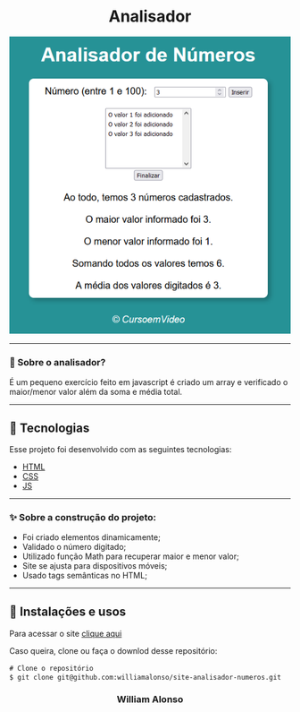 <h1 align="center">
    Analisador
    </h1>

<div align="center">
  <img src="https://github.com/williamalonso/site-analisador-numeros/blob/master/_img/home.png" alt"Analisador" title="Analisador" width="600" />
  

---

</div>



### 🤔 Sobre o analisador?

É um pequeno exercício feito em javascript é criado um array e verificado o maior/menor valor além da soma e média total.

---

## 🚀 Tecnologias

Esse projeto foi desenvolvido com as seguintes tecnologias:

- [HTML](https://developer.mozilla.org/pt-BR/docs/Web/HTML)
- [CSS](https://developer.mozilla.org/pt-BR/docs/Web/CSS)
- [JS](https://developer.mozilla.org/pt-BR/docs/Web/JavaScript)

---

### ✨ Sobre a construção do projeto:

- Foi criado elementos dinamicamente;
- Validado o número digitado;
- Utilizado função Math para recuperar maior e menor valor;
- Site se ajusta para dispositivos móveis;
- Usado tags semânticas no HTML;


---

## 🙅 Instalações e usos

Para acessar o site [clique aqui](https://site-analisador-numeros.vercel.app/)

Caso queira, clone ou faça o downlod desse repositório:

```
# Clone o repositório
$ git clone git@github.com:williamalonso/site-analisador-numeros.git
```

<h3 align="center">William Alonso</h3>
